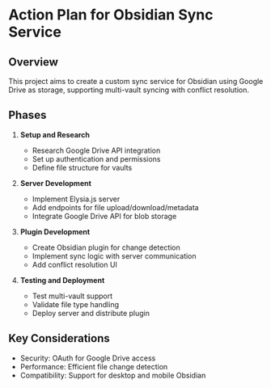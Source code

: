 # Action Plan for Obsidian Sync Service

## Overview
This project aims to create a custom sync service for Obsidian using Google Drive as storage, supporting multi-vault syncing with conflict resolution.

## Phases
1. **Setup and Research**
   - Research Google Drive API integration
   - Set up authentication and permissions
   - Define file structure for vaults

2. **Server Development**
   - Implement Elysia.js server
   - Add endpoints for file upload/download/metadata
   - Integrate Google Drive API for blob storage

3. **Plugin Development**
   - Create Obsidian plugin for change detection
   - Implement sync logic with server communication
   - Add conflict resolution UI

4. **Testing and Deployment**
   - Test multi-vault support
   - Validate file type handling
   - Deploy server and distribute plugin

## Key Considerations
- Security: OAuth for Google Drive access
- Performance: Efficient file change detection
- Compatibility: Support for desktop and mobile Obsidian